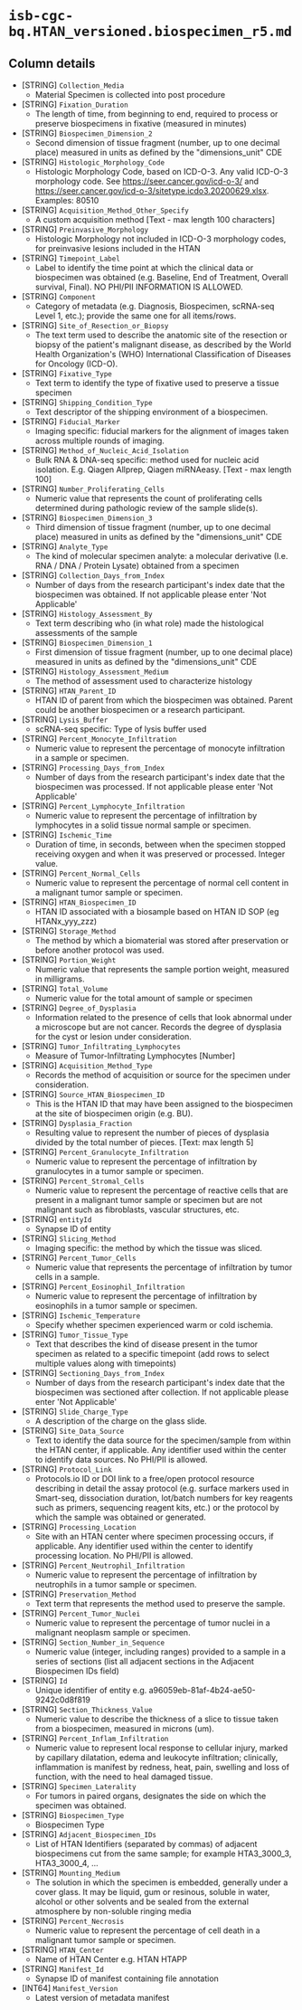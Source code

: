 # `isb-cgc-bq.HTAN_versioned.biospecimen_r5.md`

## Column details

* [STRING]    `Collection_Media`
  - Material Specimen is collected into post procedure
* [STRING]    `Fixation_Duration`
  - The length of time, from beginning to end, required to process or preserve biospecimens in fixative (measured in minutes)
* [STRING]    `Biospecimen_Dimension_2`
  - Second dimension of tissue fragment (number, up to one decimal place) measured in units as defined by the "dimensions_unit" CDE
* [STRING]    `Histologic_Morphology_Code`
  - Histologic Morphology Code, based on ICD-O-3. Any valid ICD-O-3 morphology code. See https://seer.cancer.gov/icd-o-3/ and https://seer.cancer.gov/icd-o-3/sitetype.icdo3.20200629.xlsx. Examples: 80510
* [STRING]    `Acquisition_Method_Other_Specify`
  - A custom acquisition method [Text - max length 100 characters]
* [STRING]    `Preinvasive_Morphology`
  - Histologic Morphology not included in ICD-O-3 morphology codes, for preinvasive lesions included in the HTAN
* [STRING]    `Timepoint_Label`
  - Label to identify the time point at which the clinical data or biospecimen was obtained (e.g. Baseline, End of Treatment, Overall survival, Final). NO PHI/PII INFORMATION IS ALLOWED.
* [STRING]    `Component`
  - Category of metadata (e.g. Diagnosis, Biospecimen, scRNA-seq Level 1, etc.); provide the same one for all items/rows.
* [STRING]    `Site_of_Resection_or_Biopsy`
  - The text term used to describe the anatomic site of the resection or biopsy of the patient's malignant disease, as described by the World Health Organization's (WHO) International Classification of Diseases for Oncology (ICD-O).
* [STRING]    `Fixative_Type`
  - Text term to identify the type of fixative used to preserve a tissue specimen
* [STRING]    `Shipping_Condition_Type`
  - Text descriptor of the shipping environment of a biospecimen.
* [STRING]    `Fiducial_Marker`
  - Imaging specific: fiducial markers for the alignment of images taken across multiple rounds of imaging.
* [STRING]    `Method_of_Nucleic_Acid_Isolation`
  - Bulk RNA & DNA-seq specific: method used for nucleic acid isolation. E.g. Qiagen Allprep, Qiagen miRNAeasy. [Text - max length 100]
* [STRING]    `Number_Proliferating_Cells`
  - Numeric value that represents the count of proliferating cells determined during pathologic review of the sample slide(s).
* [STRING]    `Biospecimen_Dimension_3`
  - Third dimension of tissue fragment (number, up to one decimal place) measured in units as defined by the "dimensions_unit" CDE
* [STRING]    `Analyte_Type`
  - The kind of molecular specimen analyte: a molecular derivative (I.e. RNA / DNA / Protein Lysate) obtained from a specimen
* [STRING]    `Collection_Days_from_Index`
  - Number of days from the research participant's index date that the biospecimen was obtained. If not applicable please enter 'Not Applicable'
* [STRING]    `Histology_Assessment_By`
  - Text term describing who (in what role) made the histological assessments of the sample
* [STRING]    `Biospecimen_Dimension_1`
  - First dimension of tissue fragment (number, up to one decimal place) measured in units as defined by the "dimensions_unit" CDE
* [STRING]    `Histology_Assessment_Medium`
  - The method of assessment used to characterize histology
* [STRING]    `HTAN_Parent_ID`
  - HTAN ID of parent from which the biospecimen was obtained. Parent could be another biospecimen or a research participant.
* [STRING]    `Lysis_Buffer`
  - scRNA-seq specific: Type of lysis buffer used
* [STRING]    `Percent_Monocyte_Infiltration`
  - Numeric value to represent the percentage of monocyte infiltration in a sample or specimen.
* [STRING]    `Processing_Days_from_Index`
  - Number of days from the research participant's index date that the biospecimen was processed. If not applicable please enter 'Not Applicable'
* [STRING]    `Percent_Lymphocyte_Infiltration`
  - Numeric value to represent the percentage of infiltration by lymphocytes in a solid tissue normal sample or specimen.
* [STRING]    `Ischemic_Time`
  - Duration of time, in seconds, between when the specimen stopped receiving oxygen and when it was preserved or processed. Integer value.
* [STRING]    `Percent_Normal_Cells`
  - Numeric value to represent the percentage of normal cell content in a malignant tumor sample or specimen.
* [STRING]    `HTAN_Biospecimen_ID`
  - HTAN ID associated with a biosample based on HTAN ID SOP (eg HTANx_yyy_zzz)
* [STRING]    `Storage_Method`
  - The method by which a biomaterial was stored after preservation or before another protocol was used.
* [STRING]    `Portion_Weight`
  - Numeric value that represents the sample portion weight, measured in milligrams.
* [STRING]    `Total_Volume`
  - Numeric value for the total amount of sample or specimen
* [STRING]    `Degree_of_Dysplasia`
  - Information related to the presence of cells that look abnormal under a microscope but are not cancer. Records the degree of dysplasia for the cyst or lesion under consideration.
* [STRING]    `Tumor_Infiltrating_Lymphocytes`
  - Measure of Tumor-Infiltrating Lymphocytes [Number]
* [STRING]    `Acquisition_Method_Type`
  - Records the method of acquisition or source for the specimen under consideration.
* [STRING]    `Source_HTAN_Biospecimen_ID`
  - This is the HTAN ID that may have been assigned to the biospecimen at the site of biospecimen origin (e.g. BU).
* [STRING]    `Dysplasia_Fraction`
  - Resulting value to represent the number of pieces of dysplasia divided by the total number of pieces. [Text: max length 5]
* [STRING]    `Percent_Granulocyte_Infiltration`
  - Numeric value to represent the percentage of infiltration by granulocytes in a tumor sample or specimen.
* [STRING]    `Percent_Stromal_Cells`
  - Numeric value to represent the percentage of reactive cells that are present in a malignant tumor sample or specimen but are not malignant such as fibroblasts, vascular structures, etc.
* [STRING]    `entityId`
  - Synapse ID of entity
* [STRING]    `Slicing_Method`
  - Imaging specific: the method by which the tissue was sliced.
* [STRING]    `Percent_Tumor_Cells`
  - Numeric value that represents the percentage of infiltration by tumor cells in a sample.
* [STRING]    `Percent_Eosinophil_Infiltration`
  - Numeric value to represent the percentage of infiltration by eosinophils in a tumor sample or specimen.
* [STRING]    `Ischemic_Temperature`
  - Specify whether specimen experienced warm or cold ischemia.
* [STRING]    `Tumor_Tissue_Type`
  - Text that describes the kind of disease present in the tumor specimen as related to a specific timepoint (add rows to select multiple values along with timepoints)
* [STRING]    `Sectioning_Days_from_Index`
  - Number of days from the research participant's index date that the biospecimen was sectioned after collection. If not applicable please enter 'Not Applicable'
* [STRING]    `Slide_Charge_Type`
  - A description of the charge on the glass slide.
* [STRING]    `Site_Data_Source`
  - Text to identify the data source for the specimen/sample from within the HTAN center, if applicable. Any identifier used within the center to identify data sources. No PHI/PII is allowed.
* [STRING]    `Protocol_Link`
  - Protocols.io ID or DOI link to a free/open protocol resource describing in detail the assay protocol (e.g. surface markers used in Smart-seq, dissociation duration,  lot/batch numbers for key reagents such as primers, sequencing reagent kits, etc.) or the protocol by which the sample was obtained or generated.
* [STRING]    `Processing_Location`
  - Site with an HTAN center where specimen processing occurs, if applicable. Any identifier used within the center to identify processing location. No PHI/PII is allowed.
* [STRING]    `Percent_Neutrophil_Infiltration`
  - Numeric value to represent the percentage of infiltration by neutrophils in a tumor sample or specimen.
* [STRING]    `Preservation_Method`
  - Text term that represents the method used to preserve the sample.
* [STRING]    `Percent_Tumor_Nuclei`
  - Numeric value to represent the percentage of tumor nuclei in a malignant neoplasm sample or specimen.
* [STRING]    `Section_Number_in_Sequence`
  - Numeric value (integer, including ranges) provided to a sample in a series of sections (list all adjacent sections in the Adjacent Biospecimen IDs field)
* [STRING]    `Id`
  - Unique identifier of entity e.g. a96059eb-81af-4b24-ae50-9242c0d8f819
* [STRING]    `Section_Thickness_Value`
  - Numeric value to describe the thickness of a slice to tissue taken from a biospecimen, measured in microns (um).
* [STRING]    `Percent_Inflam_Infiltration`
  - Numeric value to represent local response to cellular injury, marked by capillary dilatation, edema and leukocyte infiltration; clinically, inflammation is manifest by redness, heat, pain, swelling and loss of function, with the need to heal damaged tissue.
* [STRING]    `Specimen_Laterality`
  - For tumors in paired organs, designates the side on which the specimen was obtained.
* [STRING]    `Biospecimen_Type`
  - Biospecimen Type
* [STRING]    `Adjacent_Biospecimen_IDs`
  - List of HTAN Identifiers (separated by commas) of adjacent biospecimens cut from the same sample; for example HTA3_3000_3, HTA3_3000_4, ...
* [STRING]    `Mounting_Medium`
  - The solution in which the specimen is embedded, generally under a cover glass. It may be liquid, gum or resinous, soluble in water, alcohol or other solvents and be sealed from the external atmosphere by non-soluble ringing media
* [STRING]    `Percent_Necrosis`
  - Numeric value to represent the percentage of cell death in a malignant tumor sample or specimen.
* [STRING]    `HTAN_Center`
  - Name of HTAN Center e.g. HTAN HTAPP
* [STRING]    `Manifest_Id`
  - Synapse ID of manifest containing file annotation
* [INT64]    `Manifest_Version`
  - Latest version of metadata manifest

